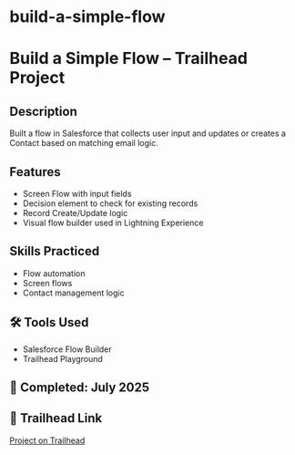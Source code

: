 # build-a-simple-flow

#  Build a Simple Flow – Trailhead Project

##  Description
Built a flow in Salesforce that collects user input and updates or creates a Contact based on matching email logic.

##  Features
- Screen Flow with input fields
- Decision element to check for existing records
- Record Create/Update logic
- Visual flow builder used in Lightning Experience

##  Skills Practiced
- Flow automation
- Screen flows
- Contact management logic

## 🛠 Tools Used
- Salesforce Flow Builder
- Trailhead Playground

## 📅 Completed: July 2025

## 🔗 Trailhead Link  
[Project on Trailhead](https://trailhead.salesforce.com/content/learn/projects/build-a-simple-flow)
